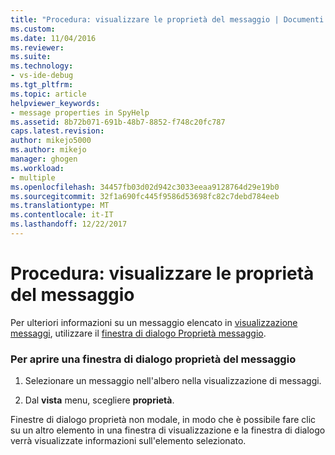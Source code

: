 ```yaml
---
title: "Procedura: visualizzare le proprietà del messaggio | Documenti Microsoft"
ms.custom: 
ms.date: 11/04/2016
ms.reviewer: 
ms.suite: 
ms.technology:
- vs-ide-debug
ms.tgt_pltfrm: 
ms.topic: article
helpviewer_keywords:
- message properties in SpyHelp
ms.assetid: 8b72b071-691b-48b7-8852-f748c20fc787
caps.latest.revision: 
author: mikejo5000
ms.author: mikejo
manager: ghogen
ms.workload:
- multiple
ms.openlocfilehash: 34457fb03d02d942c3033eeaa9128764d29e19b0
ms.sourcegitcommit: 32f1a690fc445f9586d53698fc82c7debd784eeb
ms.translationtype: MT
ms.contentlocale: it-IT
ms.lasthandoff: 12/22/2017
---
```

# <a name="how-to-display-message-properties"></a>Procedura: visualizzare le proprietà del messaggio
Per ulteriori informazioni su un messaggio elencato in [visualizzazione messaggi](../debugger/messages-view.md), utilizzare il [finestra di dialogo Proprietà messaggio](../debugger/message-properties-dialog-box.md).  
  
### <a name="to-open-a-message-properties-dialog-box"></a>Per aprire una finestra di dialogo proprietà del messaggio  
  
1.  Selezionare un messaggio nell'albero nella visualizzazione di messaggi.  
  
2.  Dal **vista** menu, scegliere **proprietà**.  
  
 Finestre di dialogo proprietà non modale, in modo che è possibile fare clic su un altro elemento in una finestra di visualizzazione e la finestra di dialogo verrà visualizzate informazioni sull'elemento selezionato.